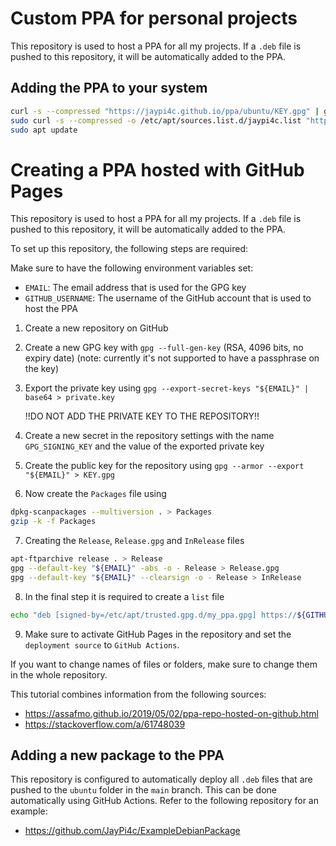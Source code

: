 # Custom PPA for personal projects

This repository is used to host a PPA for all my projects. If a `.deb` file is pushed to this repository, it will be automatically added to the PPA.


## Adding the PPA to your system

```bash
curl -s --compressed "https://jaypi4c.github.io/ppa/ubuntu/KEY.gpg" | gpg --dearmor | sudo tee /etc/apt/trusted.gpg.d/jaypi4c.gpg >/dev/null
sudo curl -s --compressed -o /etc/apt/sources.list.d/jaypi4c.list "https://jaypi4c.github.io/ppa/ubuntu/jaypi4c.list"
sudo apt update
```

# Creating a PPA hosted with GitHub Pages

This repository is used to host a PPA for all my projects. If a `.deb` file is pushed to this repository, it will be automatically added to the PPA.

To set up this repository, the following steps are required:

Make sure to have the following environment variables set:
- `EMAIL`: The email address that is used for the GPG key
- `GITHUB_USERNAME`: The username of the GitHub account that is used to host the PPA
1. Create a new repository on GitHub
2. Create a new GPG key with `gpg --full-gen-key` (RSA, 4096 bits, no expiry date) (note: currently it's not supported to have a passphrase on the key)
3. Export the private key using `gpg --export-secret-keys "${EMAIL}" | base64 > private.key`
   
   !!DO NOT ADD THE PRIVATE KEY TO THE REPOSITORY!!
4. Create a new secret in the repository settings with the name `GPG_SIGNING_KEY` and the value of the exported private key
5. Create the public key for the repository using `gpg --armor --export "${EMAIL}" > KEY.gpg`
6. Now create the `Packages` file using
```bash
dpkg-scanpackages --multiversion . > Packages
gzip -k -f Packages
```
7. Creating the `Release`, `Release.gpg` and `InRelease` files
```bash
apt-ftparchive release . > Release
gpg --default-key "${EMAIL}" -abs -o - Release > Release.gpg
gpg --default-key "${EMAIL}" --clearsign -o - Release > InRelease
```

8. In the final step it is required to create a `list` file
```bash
echo "deb [signed-by=/etc/apt/trusted.gpg.d/my_ppa.gpg] https://${GITHUB_USERNAME}.github.io/my_ppa ./" > my_list_file.list
```

9. Make sure to activate GitHub Pages in the repository and set the `deployment source` to `GitHub Actions`.


If you want to change names of files or folders, make sure to change them in the whole repository.


This tutorial combines information from the following sources:
- https://assafmo.github.io/2019/05/02/ppa-repo-hosted-on-github.html
- https://stackoverflow.com/a/61748039


## Adding a new package to the PPA

This repository is configured to automatically deploy all `.deb` files that are pushed to the `ubuntu` folder in the `main` branch. This can be done automatically using GitHub Actions. Refer to the following repository for an example:
- https://github.com/JayPi4c/ExampleDebianPackage